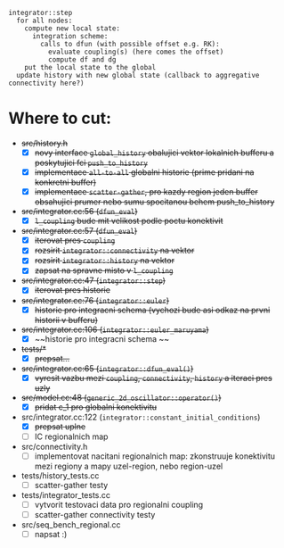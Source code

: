 ```
integrator::step
  for all nodes:
    compute new local state:
	  integration scheme:
	    calls to dfun (with possible offset e.g. RK):
		  evaluate coupling(s) (here comes the offset)
		  compute df and dg
	put the local state to the global
  update history with new global state (callback to aggregative connectivity here?)
```






# Where to cut:
* ~~src/history.h~~
  * [x] ~~novy interface `global_history` obalujici vektor lokalnich bufferu a poskytujici fci `push_to_history`~~
  * [x] ~~implementace `all-to-all` globalni historie (prime pridani na konkretni buffer)~~
  * [x] ~~implementace `scatter-gather`, pro kazdy region jeden buffer obsahujici prumer nebo sumu spocitanou behem push_to_history~~
* ~~src/integrator.cc:56 (`dfun_eval`)~~
  * [x] ~~`l_coupling` bude mit velikost podle poctu konektivit~~
* ~~src/integrator.cc:57 (`dfun_eval`)~~
  * [x] ~~iterovat pres `coupling`~~
  * [x] ~~rozsirit `integrator::connectivity` na vektor~~
  * [x] ~~rozsirit `integrator::history` na vektor~~
  * [x] ~~zapsat na spravne misto v `l_coupling`~~
* ~~src/integrator.cc:47 (`integrator::step`)~~
  * [x] ~~iterovat pres historie~~
* ~~src/integrator.cc:76 (`integrator::euler`)~~
  * [x] ~~historie pro integracni schema (vychozi bude asi odkaz na prvni historii v bufferu)~~
* ~~src/integrator.cc:106 (`integrator::euler_maruyama`)~~
  * [x] ~~historie pro integracni schema ~~
* ~~tests/*~~
  * [x] ~~prepsat...~~
* ~~src/integrator.cc:65 (`integrator::dfun_eval()`)~~
  * [x] ~~vyresit vazbu mezi `coupling`, `connectivity`, `history` a iteraci pres uzly~~
* ~~src/model.cc:48 (`generic_2d_oscillator::operator()`)~~
  * [x] ~~pridat c_1 pro globalni konektivitu~~
* src/integrator.cc:122 (`integrator::constant_initial_conditions`)
  * [x] ~~prepsat uplne~~
  * [ ] IC regionalnich map
* src/connectivity.h
  * [ ] implementovat nacitani regionalnich map: zkonstruuje konektivitu mezi regiony a mapy uzel-region, nebo region-uzel
* tests/history_tests.cc
  * [ ] scatter-gather testy
* tests/integrator_tests.cc
  * [ ] vytvorit testovaci data pro regionalni coupling
  * [ ] scatter-gather connectivity testy
* src/seq_bench_regional.cc
  * [ ] napsat :)
